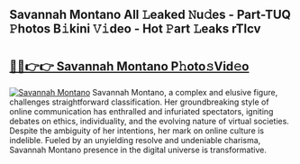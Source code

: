 ## Savannah Montano All 𝙻eaked 𝙽u𝚍es - Part-TUQ 𝙿hotos B𝚒kini 𝚅𝚒deo - Hot 𝙿art 𝙻eaks rTlcv

# <h2><a href="http://ld287k.urlbe.top/?page=Savannah+Montano">🔗🔗👉👉 Savannah Montano P𝚑oto𝚜Vid𝚎o</a></h2>

[![Savannah Montano](https://i.imgur.com/eBuTRDB.gif)](http://ld287k.urlbe.top/?page=Savannah+Montano)
Savannah Montano, a complex and elusive figure, challenges straightforward classification. Her groundbreaking style of online communication has enthralled and infuriated spectators, igniting debates on ethics, individuality, and the evolving nature of virtual societies. Despite the ambiguity of her intentions, her mark on online culture is indelible. Fueled by an unyielding resolve and undeniable charisma, Savannah Montano presence in the digital universe is transformative.
